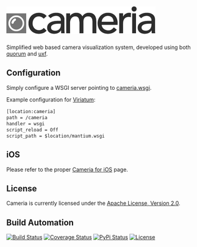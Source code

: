 # [![Cameria](res/logo.png)](http://cameria.hive.pt)

Simplified web based camera visualization system, developed using both [quorum](https://github.com/hivesolutions/flask_quorum)
and [uxf](https://github.com/hivesolutions/uxf).

## Configuration

Simply configure a WSGI server pointing to [cameria.wsgi](src/cameria.wsgi).

Example configuration for [Viriatum](http://viriatum.hive.pt):

    [location:cameria]
    path = /cameria
    handler = wsgi
    script_reload = Off
    script_path = $location/mantium.wsgi

## iOS

Please refer to the proper [Cameria for iOS](https://github.com/hivesolutions/cameria_ios) page.

## License

Cameria is currently licensed under the [Apache License, Version 2.0](http://www.apache.org/licenses/).

## Build Automation

[![Build Status](https://travis-ci.org/hivesolutions/cameria.svg?branch=master)](https://travis-ci.org/hivesolutions/cameria)
[![Coverage Status](https://coveralls.io/repos/hivesolutions/cameria/badge.svg?branch=master)](https://coveralls.io/r/hivesolutions/cameria?branch=master)
[![PyPi Status](https://img.shields.io/pypi/v/cameria.svg)](https://pypi.python.org/pypi/cameria)
[![License](http://img.shields.io/badge/license-Apache%202.0-blue.svg)](http://www.apache.org/licenses/)
